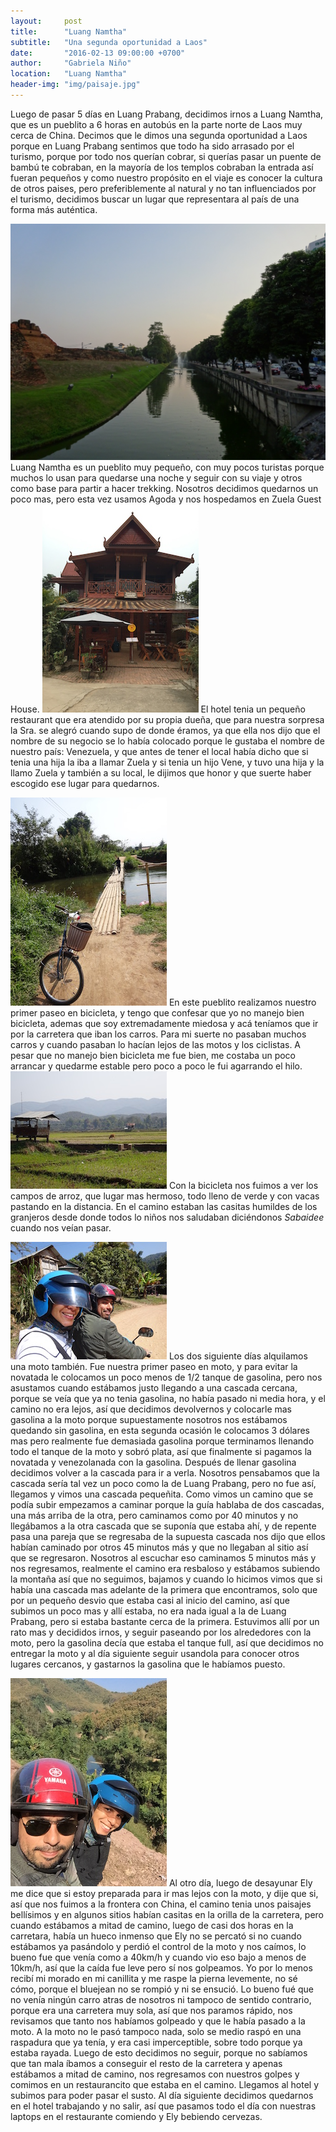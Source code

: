 ```yaml
---
layout:     post
title:      "Luang Namtha"
subtitle:   "Una segunda oportunidad a Laos"
date:       "2016-02-13 09:00:00 +0700"
author:     "Gabriela Niño"
location:   "Luang Namtha"
header-img: "img/paisaje.jpg"
---
```


Luego de pasar 5 días en Luang Prabang, decidimos irnos a Luang Namtha, que es un pueblito a 6 horas en autobús en la parte norte de Laos muy cerca de China. Decimos que le dimos una segunda oportunidad a Laos porque en Luang Prabang sentimos que todo ha sido arrasado por el turismo, porque por todo nos querían cobrar, si querías pasar un puente de bambú te cobraban, en la mayoría de los templos cobraban la entrada así fueran pequeños y como nuestro propósito en el viaje es conocer la cultura de otros paises, pero preferiblemente al natural y no tan influenciados por el turismo, decidimos buscar un lugar que representara al país de una forma más auténtica.

![L: calle-princial][1] Luang Namtha es un pueblito muy pequeño, con muy pocos turistas porque muchos lo usan para quedarse una noche y seguir con su viaje y otros como base para partir a hacer trekking. Nosotros  decidimos quedarnos un poco mas, pero esta vez usamos Agoda y nos hospedamos en Zuela Guest House. ![R: restaurant-zuela][2]  El hotel tenia un pequeño restaurant que era atendido por su propia dueña, que para nuestra sorpresa la Sra. se alegró cuando supo de donde éramos, ya que ella nos dijo que el nombre de su negocio se lo había colocado porque le gustaba el nombre de nuestro país: Venezuela, y que antes de tener el local había dicho que si tenia una hija la iba a llamar Zuela y si tenia un hijo Vene, y tuvo una hija y la llamo Zuela y también a su local, le dijimos que honor y que suerte haber escogido ese lugar para quedarnos.

![L: paseo-bici][3] En este pueblito realizamos nuestro primer paseo en bicicleta, y tengo que confesar que yo no manejo bien bicicleta, ademas que soy extremadamente miedosa y acá teníamos que ir por la carretera que iban los carros. Para mi suerte no pasaban muchos carros y cuando pasaban lo hacían lejos de las motos y los ciclistas. A pesar que no manejo bien bicicleta me fue bien, me costaba un poco arrancar y quedarme estable pero poco a poco le fui agarrando el hilo. ![R: paisaje-bici][4] Con la bicicleta nos fuimos a ver los campos de arroz, que lugar mas hermoso, todo lleno de verde y con vacas pastando en la distancia. En el camino estaban las casitas humildes de los granjeros desde donde todos lo niños nos saludaban diciéndonos _Sabaidee_ cuando nos veían pasar.

![L: paseo-moto][5] Los dos siguiente días alquilamos una moto también. Fue nuestra primer paseo en moto, y para evitar la novatada le colocamos un poco menos de 1/2 tanque de gasolina, pero nos asustamos cuando estábamos justo llegando a una cascada cercana, porque se veía que ya no tenia gasolina, no había pasado ni media hora, y el camino no era lejos, así que decidimos devolvernos y colocarle mas gasolina a la moto porque supuestamente nosotros nos estábamos quedando sin gasolina, en esta segunda ocasión le colocamos 3 dólares mas pero realmente fue demasiada gasolina porque terminamos llenando todo el tanque de la moto y sobró plata, así que finalmente si pagamos la novatada y venezolanada con la gasolina. Después de llenar gasolina decidimos volver a la cascada para ir a verla.  Nosotros pensabamos que la cascada sería tal vez un poco como la de Luang Prabang, pero no fue así, llegamos y vimos una cascada pequeñita. Como vimos un camino que se podía subir empezamos a caminar porque la guía hablaba de dos cascadas, una más arriba de la otra, pero caminamos como por 40 minutos y no llegábamos a la otra cascada que se suponía que estaba ahí, y de repente pasa una pareja que se regresaba de la supuesta cascada nos dijo que ellos habían caminado por otros 45 minutos más y que no llegaban al sitio así que se regresaron. Nosotros al escuchar eso caminamos 5 minutos más y nos regresamos, realmente el camino era resbaloso y estábamos subiendo la montaña así que no seguimos, bajamos y cuando lo hicimos vimos que si había una cascada mas adelante de la primera que encontramos, solo que por un pequeño desvio que estaba casi al inicio del camino, así que subimos un poco mas y allí estaba, no era nada igual a la de Luang Prabang, pero si estaba bastante cerca de la primera. Estuvimos allí por un rato mas y decididos irnos, y seguir paseando por los alrededores con la moto, pero la gasolina decía que estaba el tanque full, así que decidimos no entregar la moto y al día siguiente seguir usandola para conocer otros lugares cercanos, y gastarnos la gasolina que le habíamos puesto. 

![R: paisaje-moto][6] Al otro día, luego de desayunar Ely me dice que si estoy preparada para ir mas lejos con  la moto, y dije que si, así que nos fuimos a la frontera con China, el camino tenia unos paisajes bellísimos y en algunos sitios habían casitas en la orilla de la carretera, pero cuando estábamos a mitad de camino, luego de casi dos horas en la carretara, había un hueco inmenso que Ely no se percató si no cuando estábamos ya pasándolo y perdió el control de la moto y nos caímos, lo bueno fue que venía como a 40km/h y cuando vio eso bajo a menos de 10km/h, así que la caída fue leve pero sí nos golpeamos. Yo por lo menos recibí mi morado en mi canillita y me raspe la pierna levemente, no sé cómo, porque el bluejean no se rompió y ni se ensució. Lo bueno fué que no venía ningún carro atras de nosotros ni tampoco de sentido contrario, porque era una carretera muy sola, así que nos paramos rápido, nos revisamos que tanto nos habíamos golpeado y que le había pasado a la moto. A la moto no le pasó tampoco nada, solo se medio raspó en una raspadura que ya tenía, y era casi imperceptible, sobre todo porque ya estaba rayada. Luego de esto decidimos no seguir, porque no sabíamos que tan mala íbamos a conseguir el resto de la carretera y apenas estábamos a mitad de camino, nos regresamos con nuestros golpes y comimos en un restaurancito que estaba en el camino. Llegamos al hotel y subimos para poder pasar el susto. Al día siguiente decidimos quedarnos en el hotel trabajando y no salir, así que pasamos todo el día con nuestras laptops en el restaurante comiendo y Ely bebiendo cervezas.

[1]: /img/calle-principal.jpg
[2]: /img/restaurant-zuela.jpg
[3]: /img/paseo-bici.jpg
[4]: /img/paisaje-bici.jpg
[5]: /img/paseo-moto.jpg
[6]: /img/paisaje-moto.jpg
